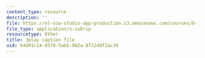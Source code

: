 ```yaml
---
content_type: resource
description: ''
file: https://ol-ocw-studio-app-production.s3.amazonaws.com/courses/6-172-performance-engineering-of-software-systems-fall-2018/b4d91c14d5785abb902a8f12ddf3ac39_LvX3g45ynu8.vtt
file_type: application/x-subrip
resourcetype: Other
title: 3play caption file
uid: b4d91c14-d578-5abb-902a-8f12ddf3ac39
---
```

